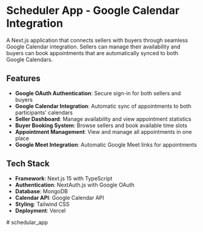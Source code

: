 # Scheduler App - Google Calendar Integration

A Next.js application that connects sellers with buyers through seamless Google Calendar integration. Sellers can manage their availability and buyers can book appointments that are automatically synced to both Google Calendars.

## Features

- **Google OAuth Authentication**: Secure sign-in for both sellers and buyers
- **Google Calendar Integration**: Automatic sync of appointments to both participants' calendars
- **Seller Dashboard**: Manage availability and view appointment statistics
- **Buyer Booking System**: Browse sellers and book available time slots
- **Appointment Management**: View and manage all appointments in one place
- **Google Meet Integration**: Automatic Google Meet links for appointments

## Tech Stack

- **Framework**: Next.js 15 with TypeScript
- **Authentication**: NextAuth.js with Google OAuth
- **Database**: MongoDB
- **Calendar API**: Google Calendar API
- **Styling**: Tailwind CSS
- **Deployment**: Vercel

 
 
#   s c h e d u l a r _ a p p  
 